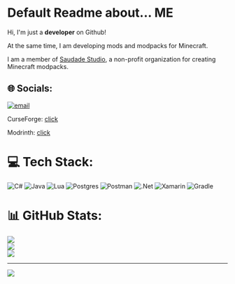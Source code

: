 # Default Readme about... ME

Hi, I'm just a **developer** on Github!

At the same time, I am developing mods and modpacks for Minecraft.


I am a member of [Saudade Studio](https://saudade-studio.ru/index.html), a non-profit organization for creating Minecraft modpacks.

## 🌐 Socials:
[![email](https://img.shields.io/badge/Email-D14836?logo=gmail&logoColor=white)](mailto:shartyr325@gmail.com) 

CurseForge: [click](https://www.curseforge.com/members/shadowking21/projects)

Modrinth: [click](https://modrinth.com/user/ShadowKing21_)

# 💻 Tech Stack:
![C#](https://img.shields.io/badge/c%23-%23239120.svg?style=for-the-badge&logo=csharp&logoColor=white) ![Java](https://img.shields.io/badge/java-%23ED8B00.svg?style=for-the-badge&logo=openjdk&logoColor=white) ![Lua](https://img.shields.io/badge/lua-%232C2D72.svg?style=for-the-badge&logo=lua&logoColor=white) ![Postgres](https://img.shields.io/badge/postgres-%23316192.svg?style=for-the-badge&logo=postgresql&logoColor=white) ![Postman](https://img.shields.io/badge/Postman-FF6C37?style=for-the-badge&logo=postman&logoColor=white) ![.Net](https://img.shields.io/badge/.NET-5C2D91?style=for-the-badge&logo=.net&logoColor=white) ![Xamarin](https://img.shields.io/badge/Xamarin-3199DC?style=for-the-badge&logo=xamarin&logoColor=white) ![Gradle](https://img.shields.io/badge/Gradle-02303A.svg?style=for-the-badge&logo=Gradle&logoColor=white) 
# 📊 GitHub Stats:
![](https://github-readme-stats.vercel.app/api?username=ShadowKing21228&theme=tokyonight&hide_border=false&include_all_commits=false&count_private=false)<br/>
![](https://nirzak-streak-stats.vercel.app/?user=ShadowKing21228&theme=tokyonight&hide_border=false)<br/>
![](https://github-readme-stats.vercel.app/api/top-langs/?username=ShadowKing21228&theme=tokyonight&hide_border=false&include_all_commits=false&count_private=false&layout=compact)

---
[![](https://visitcount.itsvg.in/api?id=ShadowKing21228&icon=0&color=0)](https://visitcount.itsvg.in)

<!-- Proudly created with GPRM ( https://gprm.itsvg.in ) -->
